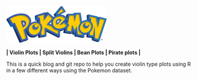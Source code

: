 
![logo](/img/violins/pokemon_logo.png?raw=true "Title")

**| Violin Plots | Split Violins | Bean Plots | Pirate plots |**

This is a quick blog and git repo to help you create violin type plots using R in a few different ways using the Pokemon dataset. 
